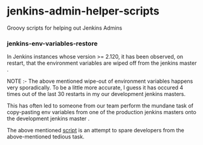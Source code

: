 # jenkins-admin-helper-scripts
Groovy scripts for helping out Jenkins Admins

### jenkins-env-variables-restore
In Jenkins instances whose version >= 2.120, it has been observed, on restart, that the environment variables are wiped off from the jenkins master .

NOTE :- The above mentioned wipe-out of environment variables happens very sporadically. To be a little more accurate, I guess it has occured 4 times out of the last 30 restarts in my our development jenkins masters.

This has often led to someone from our team perform the mundane task of copy-pasting env variables from one of the production jenkins masters onto the development jenkins master .

The above mentioned [script](https://github.com/padas2/jenkins-admin-helper-scripts/blob/master/jenkins-env-variables-restore.groovy) is an attempt to spare developers from the above-mentioned tedious task.
